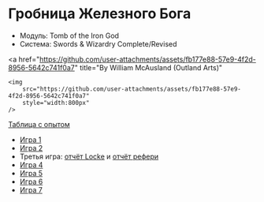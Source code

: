 # Гробница Железного Бога

- Модуль: Tomb of the Iron God
- Система: Swords & Wizardry Complete/Revised

<a href="https://github.com/user-attachments/assets/fb177e88-57e9-4f2d-8956-5642c741f0a7" title="By William McAusland
(Outland Arts)"

>

    <img
    	src="https://github.com/user-attachments/assets/fb177e88-57e9-4f2d-8956-5642c741f0a7"
    	style="width:800px"
    />

</a>

<!--
<a href="">
	<img src="" style="width:800px" />
</a>
-->

[Таблица с опытом](https://docs.google.com/spreadsheets/d/1yASl3147_2OGgwzrFAkhPH7Z5859nlPujHwvchcab9k/edit?usp=sharing)

- [Игра 1](./2024-05-05-game-1.md)
- [Игра 2](./2024-05-11-game-2.md)
- Третья игра: [отчёт Locke](./2024-06-22-game-3.md) и [отчёт рефери](./2024-06-22-game-3--undefined.md)
- [Игра 4](./2024-06-30-game-4.md)
- [Игра 5](./2024-07-13-game-5.md)
- [Игра 6](./2024-07-21-game-6.md)
- [Игра 7](./2024-07-27-game-7.md)
